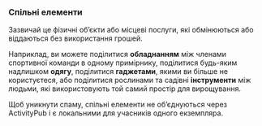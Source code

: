 ### Спільні елементи
Зазвичай це фізичні об’єкти або місцеві послуги, які обмінюються або віддаються без використання грошей.

Наприклад, ви можете поділитися **обладнанням** між членами спортивної команди в одному примірнику, поділитися будь-яким надлишком **одягу**, поділитися **гаджетами**, якими ви більше не користуєтеся, або поділитися рослинами та садівні **інструменти** між людьми, які використовують той самий простір для вирощування.

Щоб уникнути спаму, спільні елементи не об’єднуються через ActivityPub і є локальними для учасників одного екземпляра.
